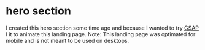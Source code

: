 # hero section
I created this hero section some time ago and because I wanted to try [GSAP](gsap.com) I it to animate this landing page.
Note: This landing page was optimated for mobile and is not meant to be used on desktops.
